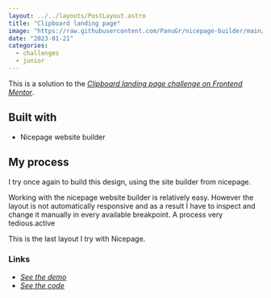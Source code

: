 ```yaml
---
layout: ../../layouts/PostLayout.astro
title: "Clipboard landing page"
image: "https://raw.githubusercontent.com/PanuGr/nicepage-builder/main/Clipboard-landing-page/screenshot.webp"
date: "2023-01-21"
categories:
  - challenges
  - junior
---
```


This is a solution to the <ins>*[Clipboard landing page challenge on Frontend Mentor](https://www.frontendmentor.io/challenges/clipboard-landing-page-5cc9bccd6c4c91111378ecb9)</ins>*.

## Built with
- Nicepage website builder

## My process

I try once again to build this design, using the site builder from nicepage.

Working with the nicepage website builder is relatively easy. However the layout is not automatically responsive 
and as a result I have to inspect and change it manually in every available breakpoint. A process very tedious.active

This is the last layout I try with Nicepage.

### Links
- *<ins>[See the demo](https://panugr.github.io/nicepage-builder/Clipboard-landing-page/)</ins>*
- *<ins>[See the code](https://github.com/PanuGr/nicepage-builder/tree/main/Clipboard-landing-page)</ins>*